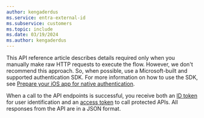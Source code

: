 ```yaml
---
author: kengaderdus
ms.service: entra-external-id
ms.subservice: customers
ms.topic: include
ms.date: 03/19/2024
ms.author: kengaderdus
---
```


This API reference article describes details required only when you manually make raw HTTP requests to execute the flow. However, we don't recommend this approach. So, when possible, use a Microsoft-built and supported authentication SDK. For more information on how to use the SDK, see [Prepare your iOS app for native authentication](../../../external-id/customers/tutorial-native-authentication-prepare-ios-app.md). 

When a call to the API endpoints is successful, you receive both an [ID token](../../id-tokens.md) for user identification and an [access token](../../access-tokens.md) to call protected APIs. All responses from the API are in a JSON format.